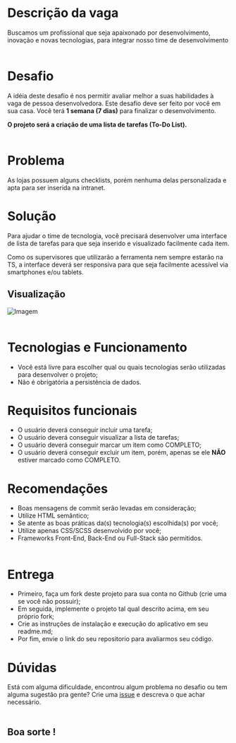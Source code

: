 # **Descrição da vaga**
Buscamos um profissional que seja apaixonado por desenvolvimento, inovação e novas tecnologias, para integrar nosso time de desenvolvimento
<br><br>

# Desafio
A idéia deste desafio é nos permitir avaliar melhor a suas habilidades à vaga de pessoa desenvolvedora. Este desafio deve ser feito por você em sua casa. Você terá **1 semana (7 dias)** para finalizar o desenvolvimento.

**O projeto será a criação de uma lista de tarefas (To-Do List).**
<br><br>

# Problema
As lojas possuem alguns checklists, porém nenhuma delas personalizada e apta para ser inserida na intranet.

# Solução
Para ajudar o time de tecnologia, você precisará desenvolver uma interface de lista de tarefas para que seja inserido e visualizado facilmente cada item.

Como os supervisores que utilizarão a ferramenta nem sempre estarão na TS, a interface deverá ser responsiva para que seja facilmente acessível via smartphones e/ou tablets.

## Visualização
![Imagem](https://media0.giphy.com/media/3jKKWaaXCG7vvD2xsQ/giphy.webp)
<br><br>

# Tecnologias e Funcionamento
- Você está livre para escolher qual ou quais tecnologias serão utilizadas para desenvolver o projeto;
- Não é obrigatória a persistência de dados.

# Requisitos funcionais
- O usuário deverá conseguir incluir uma tarefa;
- O usuário deverá conseguir visualizar a lista de tarefas;
- O usuário deverá conseguir marcar um item como COMPLETO;
- O usuário deverá conseguir excluir um item, porém, apenas se ele **NÃO** estiver marcado como COMPLETO.

# Recomendações
- Boas mensagens de commit serão levadas em consideração;
- Utilize HTML semântico;
- Se atente as boas práticas da(s) tecnologia(s) escolhida(s) por você;
- Utilize apenas CSS/SCSS desenvolvido por você;
- Frameworks Front-End, Back-End ou Full-Stack são permitidos.
<br><br>

# Entrega
- Primeiro, faça um fork deste projeto para sua conta no Github (crie uma se você não possuir);
- Em seguida, implemente o projeto tal qual descrito acima, em seu próprio fork;
- Crie as instruções de instalação e execução do aplicativo em seu readme.md;
- Por fim, envie o link do seu repositorio para avaliarmos seu código.

# Dúvidas
Está com alguma dificuldade, encontrou algum problema no desafio ou tem alguma sugestão pra gente? Crie uma [issue](https://github.com/Play-One/dev-challenge/issues) e descreva o que achar necessário.
<br>
<br>
## **Boa sorte !**